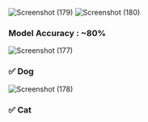 ![Screenshot (179)](https://github.com/manis-saha129/Image-Classification-Cat-vs-Dog/assets/139264745/75b0d807-70c7-4b64-ab52-0582812cda57)
![Screenshot (180)](https://github.com/manis-saha129/Image-Classification-Cat-vs-Dog/assets/139264745/1f3973fe-eb9f-463b-9def-ea0c0a791075)
### Model Accuracy : ~80%
![Screenshot (177)](https://github.com/manis-saha129/Image-Classification-Cat-vs-Dog/assets/139264745/709c40c3-65a9-45a1-9451-632199c2a8bb)
### ✅ Dog
![Screenshot (178)](https://github.com/manis-saha129/Image-Classification-Cat-vs-Dog/assets/139264745/c037173e-a5e7-408e-9263-0a1eb81f2231)
### ✅ Cat

